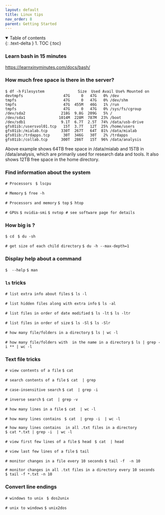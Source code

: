 ```yaml
---
layout: default
title: Linux tips
nav_order: 8
parent: Getting Started
---
```

<details open markdown="block">
  <summary>
    Table of contents
  </summary>
  {: .text-delta }
1. TOC
{:toc}
</details>

### Learn bash in 15 minutes

<https://learnxinyminutes.com/docs/bash/>

### How much free space is there in the server?

`$ df -h`
`Filesystem               Size  Used Avail Use% Mounted on`
`devtmpfs                  47G     0   47G   0% /dev`
`tmpfs                     47G     0   47G   0% /dev/shm`
`tmpfs                     47G  455M   46G   1% /run`
`tmpfs                     47G     0   47G   0% /sys/fs/cgroup`
`/dev/sda2                218G  9.8G  209G   5% /`
`/dev/sda1               1014M  228M  787M  23% /boot`
`/dev/sdb1                9.1T  6.7T  2.5T  74% /data/usb-drive`
`gfs01ib:/usersvol01.tcp   15T  3.7T   12T  25% /home/users`
`gfs01ib:/mialab.tcp      330T  267T   64T  81% /data/mialab`
`gfs01ib:/trdapps.tcp      30T  346G   30T   2% /trdapps`
`gfs01ib:/collab.tcp      300T  286T   15T  96% /data/analysis`

Above example shows 64TB free space in /data/mialab and 15TB in
/data/analysis, which are primarily used for research data and tools. It
also shows 12TB free space in the home directory.

### Find information about the system

`# Processors `
`$ lscpu`

`# Memory`
`$ free -h`

`# Processors and memory`
`$ top`
`$ htop`

`# GPUs`
`$ nvidia-smi`
`$ nvtop # see software page for details`

### How big is <some directory>?

`$ cd `<some directory>
`$ du -sh`

`# get size of each child directory`
`$ du -h --max-depth=1`

### Display help about a command

`$ `<command>` --help`
`$ man `<command>

### `ls` tricks

`# list extra info about files`
`$ ls -l`

`# list hidden files along with extra info`
`$ ls -al`

`# list files in order of date modified`
`$ ls -lt`
`$ ls -ltr`

`# list files in order of size`
`$ ls -Sl`
`$ ls -Slr`

`# how many file/folders in a directory`
`$ ls | wc -l`

`# how many file/folders with `<something>` in the name in a directory`
`$ ls | grep -i *`<something>`* | wc -l`

### Text file tricks

`# view contents of a file`
`$ cat `<filename>

`# search contents of a file`
`$ cat `<filename>` | grep `<something>

`# case-insensitive search`
`$ cat `<filename>` | grep -i `<something>

`# inverse search`
`$ cat `<filename>` | grep -v `<something>

`# how many lines in a file`
`$ cat `<filename>` | wc -l`

`# how many lines contains `<something>
`$ cat `<filename>` | grep -i `<something>` | wc -l`

`# how many lines contains `<something>` in all .txt files in a directory`
`$ cat *.txt | grep -i `<something>` | wc -l`

`# view first few lines of a file`
`$ head `<filename>
`$ cat `<filename>` | head`

`# view last few lines of a file`
`$ tail `<filename>

`# monitor changes in a file every 10 seconds`
`$ tail -f `<filename>` -n 10`

`# monitor changes in all .txt files in a directory every 10 seconds`
`$ tail -f *.txt -n 10`

### Convert line endings

`# windows to unix `
`$ dos2unix `<filename>

`# unix to windows`
`$ unix2dos `<filename>